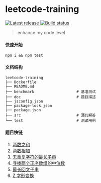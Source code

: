 # leetcode-training

<a href="https://github.com/StevenX911/leetcode-training/releases/">
    <img src="https://img.shields.io/github/release/StevenX911/leetcode-training.svg" alt="Latest release" />
</a>
<a href="https://travis-ci.com/StevenX911/leetcode-training">
    <img src="https://travis-ci.com/StevenX911/leetcode-training.svg?branch=master" alt="Build status" />
</a>

> enhance my code level

#### 快速开始

```shell
npm i && npm test
```

#### 文档结构
```shell
leetcode-training
├── Dockerfile
├── README.md
├── benchmark                   # 基准测试
├── doc                         # 题目描述
├── jsconfig.json
├── package-lock.json
├── package.json
├── src                         # 源码解答
└── test                        # 测试用例
```

#### 题目快链

1. [两数之和](./doc/1.md)
2. [两数相加](./doc/2.md)
3. [无重复字符的最长子串](./doc/3.md)
4. [寻找两个正序数组的中位数](./doc/4.md)
5. [最长回文子串](./doc/5.md)
6. [Z 字形变换](./doc/6.md)